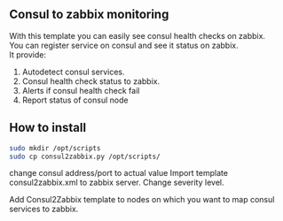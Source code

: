 ## Consul to zabbix monitoring
With this template you can easily see consul health checks on zabbix.  
You can register service on consul and see it status on zabbix.  
It provide:
1. Autodetect consul services.
2. Consul health check status to zabbix.
3. Alerts if consul health check fail
4. Report status of consul node


## How to install


``` bash
sudo mkdir /opt/scripts
sudo cp consul2zabbix.py /opt/scripts/
```
change consul address/port to actual value
Import template consul2zabbix.xml to zabbix server. Change severity level.

Add Consul2Zabbix template to nodes on which you want to map consul services to zabbix.

